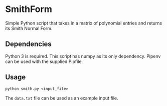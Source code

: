 # SmithForm
Simple Python script that takes in a matrix of polynomial entries and returns its Smith Normal Form.

## Dependencies

Python 3 is required. This script has numpy as its only dependency. Pipenv can be used with the supplied Pipfile.

## Usage

```
python smith.py <input_file>
```

The `data.txt` file can be used as an example input file.